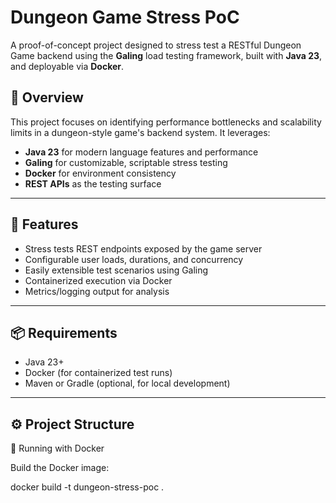 # Dungeon Game Stress PoC

A proof-of-concept project designed to stress test a RESTful Dungeon Game backend using the **Galing** load testing framework, built with **Java 23**, and deployable via **Docker**.

## 🚀 Overview

This project focuses on identifying performance bottlenecks and scalability limits in a dungeon-style game's backend system. It leverages:
- **Java 23** for modern language features and performance
- **Galing** for customizable, scriptable stress testing
- **Docker** for environment consistency
- **REST APIs** as the testing surface

---

## 🧪 Features

- Stress tests REST endpoints exposed by the game server
- Configurable user loads, durations, and concurrency
- Easily extensible test scenarios using Galing
- Containerized execution via Docker
- Metrics/logging output for analysis

---

## 📦 Requirements

- Java 23+
- Docker (for containerized test runs)
- Maven or Gradle (optional, for local development)

---

## ⚙️ Project Structure


🐳 Running with Docker

Build the Docker image:

docker build -t dungeon-stress-poc .

